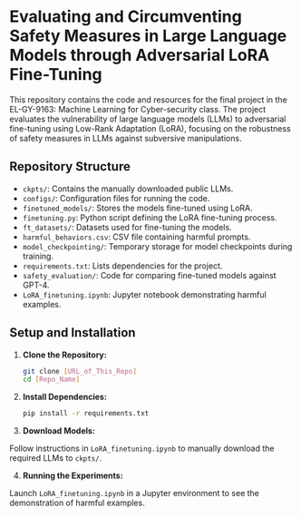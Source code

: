 # Evaluating and Circumventing Safety Measures in Large Language Models through Adversarial LoRA Fine-Tuning

This repository contains the code and resources for the final project in the EL-GY-9163: Machine Learning for Cyber-security class. The project evaluates the vulnerability of large language models (LLMs) to adversarial fine-tuning using Low-Rank Adaptation (LoRA), focusing on the robustness of safety measures in LLMs against subversive manipulations.

## Repository Structure

- `ckpts/`: Contains the manually downloaded public LLMs.
- `configs/`: Configuration files for running the code.
- `finetuned_models/`: Stores the models fine-tuned using LoRA.
- `finetuning.py`: Python script defining the LoRA fine-tuning process.
- `ft_datasets/`: Datasets used for fine-tuning the models.
- `harmful_behaviors.csv`: CSV file containing harmful prompts.
- `model_checkpointing/`: Temporary storage for model checkpoints during training.
- `requirements.txt`: Lists dependencies for the project.
- `safety_evaluation/`: Code for comparing fine-tuned models against GPT-4.
- `LoRA_finetuning.ipynb`: Jupyter notebook demonstrating harmful examples.

## Setup and Installation

1. **Clone the Repository:**

   ```bash
   git clone [URL_of_This_Repo]
   cd [Repo_Name]
    ```

2. **Install Dependencies:**  

   ```bash
   pip install -r requirements.txt
    ```
3. **Download Models:**  

Follow instructions in `LoRA_finetuning.ipynb` to manually download the required LLMs to `ckpts/`.

4. **Running the Experiments:**  

Launch `LoRA_finetuning.ipynb` in a Jupyter environment to see the demonstration of harmful examples.
